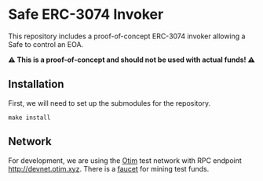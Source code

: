 # Safe ERC-3074 Invoker

This repository includes a proof-of-concept ERC-3074 invoker allowing a Safe to
control an EOA.

**:warning: This is a proof-of-concept and should not be used with actual funds!
:warning:**

## Installation

First, we will need to set up the submodules for the repository.

```
make install
```

## Network

For development, we are using the [Otim](https://docs.otim.xyz/) test network
with RPC endpoint <http://devnet.otim.xyz>. There is a
[faucet](http://devnet-faucet.otim.xyz/) for mining test funds.
